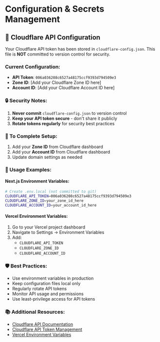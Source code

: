 # Configuration & Secrets Management

## 🔐 Cloudflare API Configuration

Your Cloudflare API token has been stored in `cloudflare-config.json`. This file is **NOT** committed to version control for security.

### Current Configuration:
- **API Token**: `006a036208c6527a48175ccf9393d794509e3`
- **Zone ID**: [Add your Cloudflare Zone ID here]
- **Account ID**: [Add your Cloudflare Account ID here]

### 🔒 Security Notes:
1. **Never commit** `cloudflare-config.json` to version control
2. **Keep your API token secure** - don't share it publicly
3. **Rotate tokens regularly** for security best practices

### 📝 To Complete Setup:
1. Add your **Zone ID** from Cloudflare dashboard
2. Add your **Account ID** from Cloudflare dashboard
3. Update domain settings as needed

### 🚀 Usage Examples:

#### Next.js Environment Variables:
```bash
# Create .env.local (not committed to git)
CLOUDFLARE_API_TOKEN=006a036208c6527a48175ccf9393d794509e3
CLOUDFLARE_ZONE_ID=your_zone_id_here
CLOUDFLARE_ACCOUNT_ID=your_account_id_here
```

#### Vercel Environment Variables:
1. Go to your Vercel project dashboard
2. Navigate to Settings → Environment Variables
3. Add:
   - `CLOUDFLARE_API_TOKEN`
   - `CLOUDFLARE_ZONE_ID`
   - `CLOUDFLARE_ACCOUNT_ID`

### 🛡️ Best Practices:
- Use environment variables in production
- Keep configuration files local only
- Regularly rotate API tokens
- Monitor API usage and permissions
- Use least-privilege access for API tokens

### 📚 Additional Resources:
- [Cloudflare API Documentation](https://developers.cloudflare.com/api/)
- [Cloudflare API Token Management](https://dash.cloudflare.com/profile/api-tokens)
- [Vercel Environment Variables](https://vercel.com/docs/concepts/projects/environment-variables)
